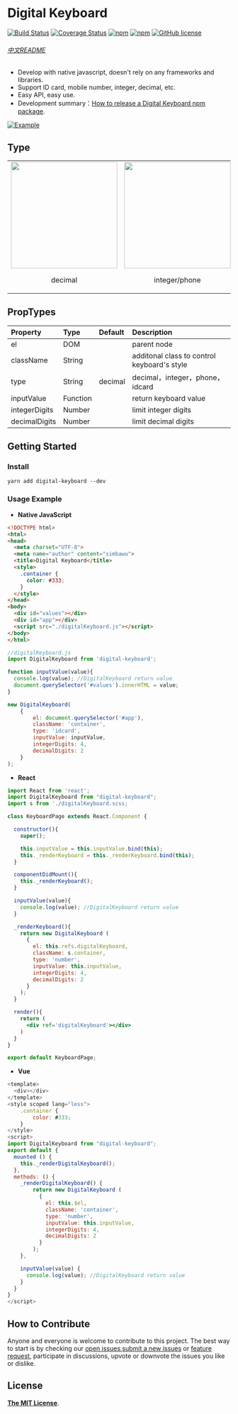 # Digital Keyboard

[![Build Status](https://travis-ci.org/simbawus/DigitalKeyboard.svg?branch=master)](https://travis-ci.org/simbawus/DigitalKeyboard)
[![Coverage Status](https://coveralls.io/repos/github/simbawus/DigitalKeyboard/badge.svg?branch=master)](https://coveralls.io/github/simbawus/DigitalKeyboard?branch=master)
[![npm](https://img.shields.io/npm/v/digital-keyboard.svg)](https://www.npmjs.com/package/digital-keyboard)
[![npm](https://img.shields.io/npm/dt/digital-keyboard.svg)](https://www.npmjs.com/package/digital-keyboard)
[![GitHub license](https://img.shields.io/github/license/simbawus/DigitalKeyboard.svg)](https://github.com/simbawus/DigitalKeyboard/blob/master/LICENSE)

###### [中文README](README-zh_CN.md)

- Develop with native javascript, doesn't rely on any frameworks and libraries.
- Support ID card, mobile number, integer, decimal, etc.
- Easy API, easy use.
- Development summary：[How to release a Digital Keyboard npm package](https://github.com/simbawus/blog/issues/12).

[![Example](https://i.loli.net/2018/05/16/5afc5086957b3.gif)](https://i.loli.net/2018/05/16/5afc5086957b3.gif)

## Type

<table>
  <tbody>
    <tr>
      <td align="center" valign="middle">
        <img width="240px" src="https://i.loli.net/2018/05/16/5afc5360a4c21.jpg">
        <p>decimal</p>
      </td>
      <td align="center" valign="middle">
        <img width="240px" src="https://i.loli.net/2018/05/17/5afc59314b61c.jpg">
        <p>integer/phone</p>
      </td>
      <td align="center" valign="middle">
        <img width="240px" src="https://i.loli.net/2018/05/16/5afc5360c635f.jpg">
        <p>idcard</p>
      </td>
    </tr>
  </tbody>
</table>

## PropTypes

| Property        | Type     | Default      | Description           |
| :-------------- | :------- | :----------- | :-------------------- |
| el | DOM |  | parent node  |
| className | String |  | additonal class to control keyboard's style |
| type  | String   | decimal | decimal，integer，phone，idcard |
| inputValue    | Function   |  |  return keyboard value      |
| integerDigits | Number |  | limit integer digits |
| decimalDigits | Number |  | limit decimal digits |

## Getting Started

### Install

```shell
yarn add digital-keyboard --dev
```

### Usage Example

- **Native JavaScript**

```html
<!DOCTYPE html>
<html>
<head>
  <meta charset="UTF-8">
  <meta name="author" content="simbawu">
  <title>Digital Keyboard</title>
  <style>
    .container {
      color: #333;
    }
  </style>
</head>
<body>
  <div id="values"></div>
  <div id="app"></div>
  <script src="./digitalKeyboard.js"></script>
</body>
</html>
```

```javascript
//digitalKeyboard.js
import DigitalKeyboard from 'digital-keyboard';

function inputValue(value){
  console.log(value); //DigitalKeyboard return value
  document.querySelector('#values').innerHTML = value;
}

new DigitalKeyboard(
    {
        el: document.querySelector('#app'),
        className: 'container',
        type: 'idcard',
        inputValue: inputValue,
        integerDigits: 4,
        decimalDigits: 2
    }
);
```

- **React**

```jsx
import React from 'react';
import DigitalKeyboard from "digital-keyboard";
import s from './digitalKeyboard.scss;

class KeyboardPage extends React.Component {

  constructor(){
    super();

    this.inputValue = this.inputValue.bind(this);
    this._renderKeyboard = this._renderKeyboard.bind(this);
  }

  componentDidMount(){
    this._renderKeyboard();
  }

  inputValue(value){
    console.log(value); //DigitalKeyboard return value
  }

  _renderKeyboard(){
    return new DigitalKeyboard (
      {
        el: this.refs.digitalKeyboard,
        className: s.container,
        type: 'number',
        inputValue: this.inputValue,
        integerDigits: 4,
        decimalDigits: 2
      }
    );
  }

  render(){
    return (
      <div ref='digitalKeyboard'></div>
    )
  }
}

export default KeyboardPage;
```

- **Vue**

```js
<template>
  <div></div>
</template>
<style scoped lang="less">
    .container {
        color: #333;
    }
</style>
<script>
import DigitalKeyboard from "digital-keyboard";
export default {
  mounted () {
    this._renderDigitalKeyboard();
  },
  methods: () {
    _renderDigitalKeyboard() {
    	return new DigitalKeyboard (
          {
            el: this.$el,
            className: 'container',
            type: 'number',
            inputValue: this.inputValue,
            integerDigits: 4,
            decimalDigits: 2
          }
        );
    },

    inputValue(value) {
      console.log(value); //DigitalKeyboard return value
    }
  }
}
</script>
```
## How to Contribute

Anyone and everyone is welcome to contribute to this project. The best way to start is by checking our [open issues](https://github.com/simbawus/DigitalKeyboard/issues),[submit a new issues](https://github.com/simbawus/DigitalKeyboard/issues/new?labels=bug) or [feature request](https://github.com/simbawus/DigitalKeyboard/issues/new?labels=enhancement), participate in discussions, upvote or downvote the issues you like or dislike.

## License

[**The MIT License**](http://opensource.org/licenses/MIT).

